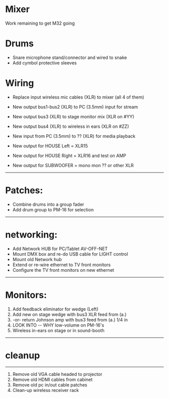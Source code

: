 # Mixer
Work remaining to get M32 going 

# Drums
* Snare microphone stand/connector and wired to snake
* Add cymbol protective sleeves

# Wiring
* Replace input wireless mic cables (XLR) to mixer (all 4 of them)
* New output bus1-bus2 (XLR) to PC (3.5mm) input for stream
* New output bus3 (XLR) to stage monitor mix (XLR on #YY) 
* New output bus4 (XLR) to wireless in ears (XLR on #ZZ) 

* New input from PC (3.5mm) to ?? (XLR) for media playback
* New output for HOUSE Left  = XLR15 
* New output for HOUSE Right = XLR16 and test on AMP
* New output for SUBWOOFER   = mono mon ?? or other XLR
***
# Patches:
* Combine drums into a group fader
* Add drum group to PM-16 for selection
***
# networking:
* Add Network HUB for PC/Tablet AV-OFF-NET
* Mount DMX box and re-do USB cable for LIGHT control
* Mount old Network hub
* Extend or re-wire ethernet to TV front monitors
* Configure the TV front monitors on new ethernet
***
# Monitors:
1. Add feedback eliminator for wedge (Left) 
1. Add new on stage wedge with bus3 XLR feed from (a.)
1. -or- return Johnson amp with bus3 feed from (a.) 1/4 in
1. LOOK INTO -- WHY low-volume on PM-16's
1. Wireless in-ears on stage or in sound-booth
***
# cleanup
------------------------
1. Remove old VGA cable headed to projector
1. Remove old HDMI cables from cabinet
1. Remove old pc in/out cable patches
1. Clean-up wireless receiver rack

